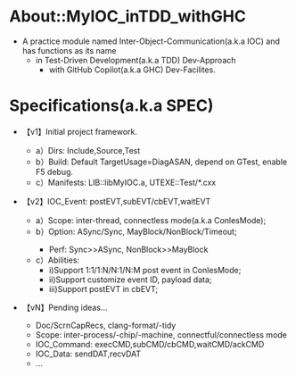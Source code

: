 # About::MyIOC_inTDD_withGHC
* A practice module named Inter-Object-Communication(a.k.a IOC) and has functions as its name
  * in Test-Driven Development(a.k.a TDD) Dev-Approach
    * with GitHub Copilot(a.k.a GHC) Dev-Facilites.


# Specifications(a.k.a SPEC)
* 【v1】Initial project framework.
  * a）Dirs: Include,Source,Test
  * b）Build: Default TargetUsage=DiagASAN, depend on GTest, enable F5 debug.
  * c）Manifests: LIB::libMyIOC.a, UTEXE::Test/*.cxx

* 【v2】IOC_Event: postEVT,subEVT/cbEVT,waitEVT
  * a）Scope: inter-thread, connectless mode(a.k.a ConlesMode);
  * b）Option: ASync<DFT>/Sync, MayBlock/NonBlock/Timeout;
    * Perf: Sync>>ASync, NonBlock>>MayBlock
  * c）Abilities: 
    * i)Support 1:1/1:N/N:1/N:M post event in ConlesMode; 
    * ii)Support customize event ID, payload data;
    * iii)Support postEVT in cbEVT;

* 【vN】Pending ideas...
  * Doc/ScrnCapRecs, clang-format/-tidy
  * Scope: inter-process/-chip/-machine, connectful/connectless mode
  * IOC_Command: execCMD,subCMD/cbCMD,waitCMD/ackCMD
  * IOC_Data: sendDAT,recvDAT
  * ...
